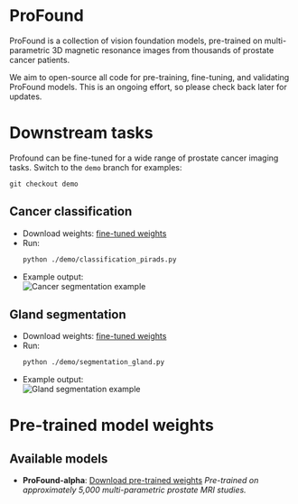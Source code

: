# ProFound
ProFound is a collection of vision foundation models, pre-trained on multi-parametric 3D magnetic resonance images from thousands of prostate cancer patients. 

We aim to open-source all code for pre-training, fine-tuning, and validating ProFound models. This is an ongoing effort, so please check back later for updates.


# Downstream tasks
Profound can be fine-tuned for a wide range of prostate cancer imaging tasks. Switch to the `demo` branch for examples:
```batch
git checkout demo
```

## Cancer classification
- Download weights: [fine-tuned weights](https://your-download-link-here.com)
- Run:
  ```bash
  python ./demo/classification_pirads.py
  ```
- Example output:  
  ![Cancer segmentation example](./assets/cancer_segmentation_example.png)


## Gland segmentation
- Download weights: [fine-tuned weights](https://your-download-link-here.com)
- Run:
  ```bash
  python ./demo/segmentation_gland.py
  ```
- Example output:  
  ![Gland segmentation example](./assets/gland_segmentation_example.png)


# Pre-trained model weights

## Available models
- **ProFound-alpha**: [Download pre-trained weights](https://your-download-link-here.com)
  *Pre-trained on approximately 5,000 multi-parametric prostate MRI studies.*